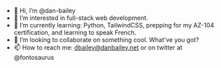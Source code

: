 - 👋 Hi, I’m @dan-bailey
- 👀 I’m interested in full-stack web development. 
- 🌱 I’m currently learning: Python, TailwindCSS, prepping for my AZ-104 certification, and learning to speak French.
- 💞️ I’m looking to collaborate on something cool.  What've you got?
- 📫 How to reach me: dbailey@danbailey.net or on twitter at @fontosaurus

<!---
dan-bailey/dan-bailey is a ✨ special ✨ repository because its `README.md` (this file) appears on your GitHub profile.
You can click the Preview link to take a look at your changes.
--->
